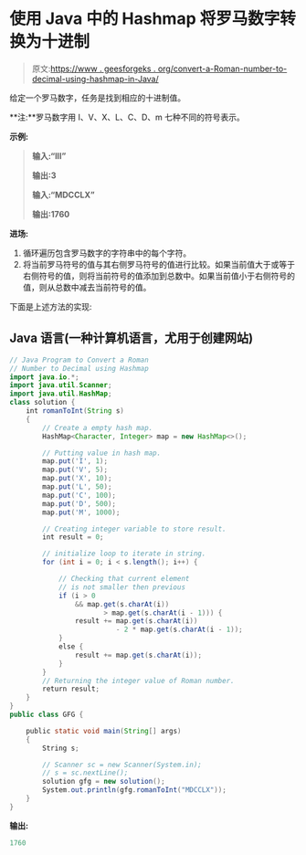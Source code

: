 # 使用 Java 中的 Hashmap 将罗马数字转换为十进制

> 原文:[https://www . geesforgeks . org/convert-a-Roman-number-to-decimal-using-hashmap-in-Java/](https://www.geeksforgeeks.org/convert-a-roman-number-to-decimal-using-hashmap-in-java/)

给定一个罗马数字，任务是找到相应的十进制值。

**注:**罗马数字用 I、V、X、L、C、D、m 七种不同的符号表示。

**示例:**

> **输入:“III”**
> 
> **输出:3**
> 
> **输入:“MDCCLX”**
> 
> **输出:1760**

**进场:**

1.  循环遍历包含罗马数字的字符串中的每个字符。
2.  将当前罗马符号的值与其右侧罗马符号的值进行比较。如果当前值大于或等于右侧符号的值，则将当前符号的值添加到总数中。如果当前值小于右侧符号的值，则从总数中减去当前符号的值。

下面是上述方法的实现:

## Java 语言(一种计算机语言，尤用于创建网站)

```java
// Java Program to Convert a Roman
// Number to Decimal using Hashmap
import java.io.*;
import java.util.Scanner;
import java.util.HashMap;
class solution {
    int romanToInt(String s)
    {
        // Create a empty hash map.
        HashMap<Character, Integer> map = new HashMap<>();

        // Putting value in hash map.
        map.put('I', 1);
        map.put('V', 5);
        map.put('X', 10);
        map.put('L', 50);
        map.put('C', 100);
        map.put('D', 500);
        map.put('M', 1000);

        // Creating integer variable to store result.
        int result = 0;

        // initialize loop to iterate in string.
        for (int i = 0; i < s.length(); i++) {

            // Checking that current element
            // is not smaller then previous
            if (i > 0
                && map.get(s.charAt(i))
                       > map.get(s.charAt(i - 1))) {
                result += map.get(s.charAt(i))
                          - 2 * map.get(s.charAt(i - 1));
            }
            else {
                result += map.get(s.charAt(i));
            }
        }
        // Returning the integer value of Roman number.
        return result;
    }
}
public class GFG {

    public static void main(String[] args)
    {
        String s;

        // Scanner sc = new Scanner(System.in);
        // s = sc.nextLine();
        solution gfg = new solution();
        System.out.println(gfg.romanToInt("MDCCLX"));
    }
}
```

**输出:**

```java
1760
```